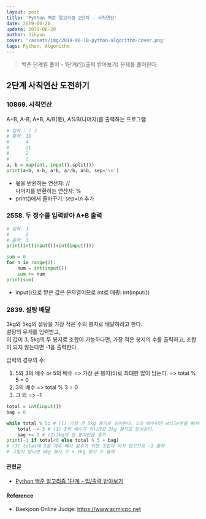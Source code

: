 ```yaml
---
layout: post
title: 'Python 백준 알고리즘 2단계 - 사칙연산'
date: 2019-06-20
update: 2019-06-20
author: Jihyun
cover: '/assets/img/2019-06-18-python-algorithm-cover.png'
tags: Python, Algorithm
---
```



> 백준 단계별 풀이 - 1단계(입/출력 받아보기) 문제를 풀이한다.


## 2단계 사칙연산 도전하기

### 10869. 사칙연산
A+B, A-B, A*B, A/B(몫), A%B(나머지)를 출력하는 프로그램
```python
# 입력 : 7 3
# 출력: 10
#      4
#      21
#      2
#      1
a, b = map(int, input().split())
print(a+b, a-b, a*b, a//b, a%b, sep='\n')
```
* 몫을 반환하는 연산자: // <br>
  나머지를 반환하는 연산자: %
* print()에서 줄바꾸기: sep=\n 추가


### 2558. 두 정수를 입력받아 A+B 출력
```python
# 입력: 1
#      2
# 출력: 3
print(int(input())+int(input()))
```
```python
sum = 0
for n in range(2):
    num = int(input())
    sum += num
print(sum)
```
* input()으로 받은 값은 문자열이므로 int로 매핑: int(input())

### 2839. 설탕 배달
3kg와 5kg의 설탕을 가장 적은 수의 봉지로 배달하려고 한다. <br>
설탕의 무게를 입력받고,<br>
이 값이 3, 5kg의 두 봉지로 조합이 가능하다면, 가장 적은 봉지의 수를 출력하고,
조합이 되지 않는다면 -1을 출력한다.

입력의 경우의 수:
1. 5와 3의 배수 or 5의 배수 => 가장 큰 봉지(5)로 최대한 많이 담는다. => total % 5 = 0<br>
2. 3의 배수 => total % 3 = 0 <br>
3. 그 외 => -1

```python
total = int(input())
bag = 0

while total % 5: # (1) 가장 큰 5kg 봉지로 담아본다. 5의 배수이면 while문을 빠져나간다.
    total -= 3 # (1) 5의 배수가 아니므로 3kg 봉지로 담아본다.
    bag += 1 # (2)3kg의 한 봉지만큼 증가
print(-1 if total<0 else total % 5 + bag)
# (3) total에 3을 계속 빼서 음수가 되면 조합이 되지 않으므로 -1 출력
# 그렇지 않다면 5kg 봉지 수 + 3kg 봉지 수 출력
```

#### 관련글
- [Python 백준 알고리즘 1단계 - 입/출력 받아보기](https://jihyun-dev.github.io/2019-06-19-python-algorithm-1)

#### **Reference**
- Baekjoon Online Judge: https://www.acmicpc.net
